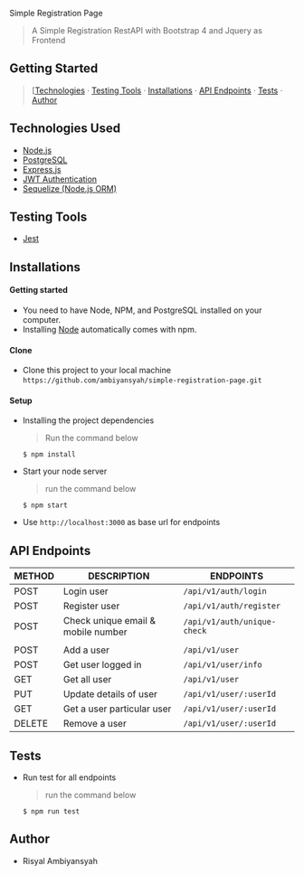 
Simple Registration Page

> A Simple Registration RestAPI with Bootstrap 4 and Jquery as Frontend

## Getting Started

> [[Technologies](#technologies-used) &middot; [Testing Tools](#testing-tools) &middot; [Installations](#installations) &middot; [API Endpoints](#api-endpoints) &middot; [Tests](#tests) &middot; [Author](#author)


## Technologies Used
- [Node.js](https://nodejs.org/)
- [PostgreSQL](https://www.postgresql.org/)
- [Express.js](https://expressjs.com/)
- [JWT Authentication](https://github.com/auth0/node-jsonwebtoken#readme)
- [Sequelize (Node.js ORM)](http://docs.sequelizejs.com/)

## Testing Tools

- [Jest](https://jestjs.io/)

## Installations

#### Getting started

- You need to have Node, NPM, and PostgreSQL installed on your computer.
- Installing [Node](node) automatically comes with npm.

#### Clone

- Clone this project to your local machine `https://github.com/ambiyansyah/simple-registration-page.git`

#### Setup

- Installing the project dependencies
  > Run the command below
  ```shell
  $ npm install
  ```
- Start your node server
  > run the command below
  ```shell
  $ npm start
  ```
- Use `http://localhost:3000` as base url for endpoints

## API Endpoints

| METHOD | DESCRIPTION                             | ENDPOINTS                  |
| ------ | --------------------------------------- | ---------------------------|
| POST   | Login user                              | `/api/v1/auth/login`       |
| POST   | Register user                           | `/api/v1/auth/register`    |
| POST   | Check unique email & mobile number      | `/api/v1/auth/unique-check`|
|        |                                         |                            |
| POST   | Add a user                              | `/api/v1/user`             |
| POST   | Get user logged in                      | `/api/v1/user/info`        |
| GET    | Get all user                            | `/api/v1/user`             |
| PUT    | Update details of user                  | `/api/v1/user/:userId`     |
| GET    | Get a user particular user              | `/api/v1/user/:userId`     |
| DELETE | Remove a user                           | `/api/v1/user/:userId`     |


## Tests

- Run test for all endpoints
  > run the command below
  ```shell
  $ npm run test
  ```


## Author

- Risyal Ambiyansyah  

